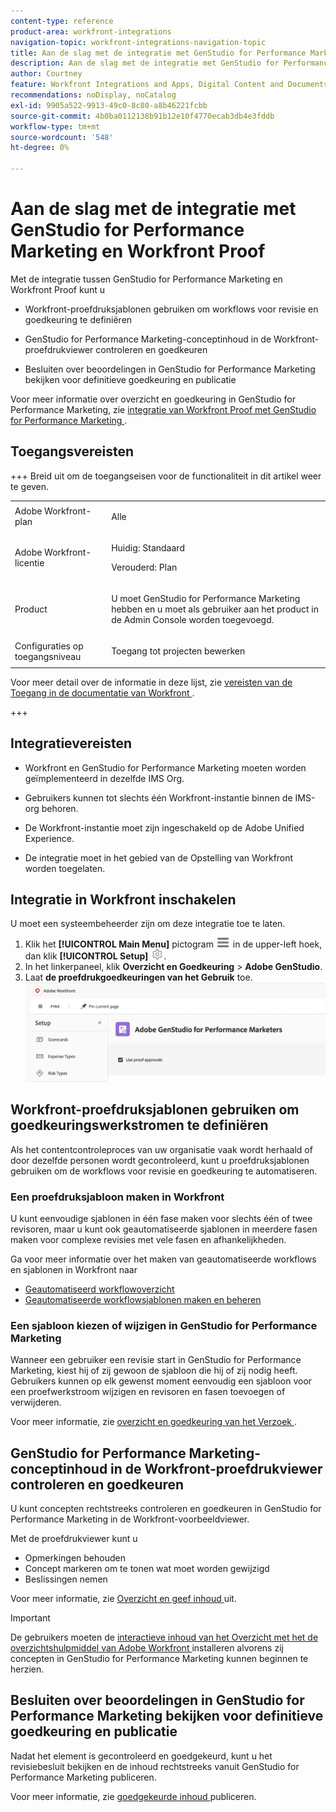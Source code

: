 ```yaml
---
content-type: reference
product-area: workfront-integrations
navigation-topic: workfront-integrations-navigation-topic
title: Aan de slag met de integratie met GenStudio for Performance Marketing en Workfront Proof
description: Aan de slag met de integratie met GenStudio for Performance Marketing en Workfront Proof
author: Courtney
feature: Workfront Integrations and Apps, Digital Content and Documents
recommendations: noDisplay, noCatalog
exl-id: 9905a522-9913-49c0-8c80-a8b46221fcbb
source-git-commit: 4b0ba0112138b91b12e10f4770ecab3db4e3fddb
workflow-type: tm+mt
source-wordcount: '548'
ht-degree: 0%

---
```


# Aan de slag met de integratie met GenStudio for Performance Marketing en Workfront Proof

Met de integratie tussen GenStudio for Performance Marketing en Workfront Proof kunt u

* Workfront-proefdruksjablonen gebruiken om workflows voor revisie en goedkeuring te definiëren

* GenStudio for Performance Marketing-conceptinhoud in de Workfront-proefdrukviewer controleren en goedkeuren

* Besluiten over beoordelingen in GenStudio for Performance Marketing bekijken voor definitieve goedkeuring en publicatie

Voor meer informatie over overzicht en goedkeuring in GenStudio for Performance Marketing, zie [ integratie van Workfront Proof met GenStudio for Performance Marketing ](https://experienceleague.adobe.com/nl/docs/genstudio-for-performance-marketing/user-guide/approve/proof-integration).


## Toegangsvereisten

+++ Breid uit om de toegangseisen voor de functionaliteit in dit artikel weer te geven.

<table style="table-layout:auto"> 
 <col> 
 <col> 
 <tbody> 
 <tr> 
   <td role="rowheader">Adobe Workfront-plan</td> 
   <td> 
   <p>Alle</p> 
   </td> 
  </tr> 
  <tr> 
   <td role="rowheader">Adobe Workfront-licentie</td> 
   <td> 
   <p>Huidig: Standaard </p> 
   <p>Verouderd: Plan </p></td> 
  </tr> 
  <tr> 
   <td role="rowheader">Product</td> 
   <td> 
   <p> U moet GenStudio for Performance Marketing hebben en u moet als gebruiker aan het product in de Admin Console worden toegevoegd. </p> </td> 
  </tr> 
  <tr> 
   <td role="rowheader">Configuraties op toegangsniveau</td> 
   <td> <p>Toegang tot projecten bewerken</p> </td> 
  </tr> 
 </tbody> 
</table>

Voor meer detail over de informatie in deze lijst, zie [ vereisten van de Toegang in de documentatie van Workfront ](/help/quicksilver/administration-and-setup/add-users/access-levels-and-object-permissions/access-level-requirements-in-documentation.md).

+++


## Integratievereisten

* Workfront en GenStudio for Performance Marketing moeten worden geïmplementeerd in dezelfde IMS Org.

* Gebruikers kunnen tot slechts één Workfront-instantie binnen de IMS-org behoren.

* De Workfront-instantie moet zijn ingeschakeld op de Adobe Unified Experience.

* De integratie moet in het gebied van de Opstelling van Workfront worden toegelaten.


## Integratie in Workfront inschakelen

U moet een systeembeheerder zijn om deze integratie toe te laten.

1. Klik het **[!UICONTROL Main Menu]** pictogram ![ Belangrijkste Menu ](/help/_includes/assets/main-menu-icon-left-nav.png) in de upper-left hoek, dan klik **[!UICONTROL Setup]** ![ pictogram van de Opstelling ](/help/_includes/assets/gear-icon-setup.png).
1. In het linkerpaneel, klik **Overzicht en Goedkeuring** > **Adobe GenStudio**.
1. Laat **de proefdrukgoedkeuringen van het Gebruik** toe.
   ![ laat het proef voor GenStudio toe plaatsend ](assets/enable-proofing-gs.png)

## Workfront-proefdruksjablonen gebruiken om goedkeuringswerkstromen te definiëren

Als het contentcontroleproces van uw organisatie vaak wordt herhaald of door dezelfde personen wordt gecontroleerd, kunt u proefdruksjablonen gebruiken om de workflows voor revisie en goedkeuring te automatiseren.

### Een proefdruksjabloon maken in Workfront

U kunt eenvoudige sjablonen in één fase maken voor slechts één of twee revisoren, maar u kunt ook geautomatiseerde sjablonen in meerdere fasen maken voor complexe revisies met vele fasen en afhankelijkheden.

Ga voor meer informatie over het maken van geautomatiseerde workflows en sjablonen in Workfront naar

* [Geautomatiseerd workflowoverzicht](/help/quicksilver/review-and-approve-work/proofing/proofing-overview/automated-workflow.md)
* [Geautomatiseerde workflowsjablonen maken en beheren](/help/quicksilver/administration-and-setup/manage-workfront/configure-proofing/create-manage-automated-workflow-templates.md)

### Een sjabloon kiezen of wijzigen in GenStudio for Performance Marketing

Wanneer een gebruiker een revisie start in GenStudio for Performance Marketing, kiest hij of zij gewoon de sjabloon die hij of zij nodig heeft. Gebruikers kunnen op elk gewenst moment eenvoudig een sjabloon voor een proefwerkstroom wijzigen en revisoren en fasen toevoegen of verwijderen.

Voor meer informatie, zie [ overzicht en goedkeuring van het Verzoek ](https://experienceleague.adobe.com/nl/docs/genstudio-for-performance-marketing/user-guide/approve/request-review).

## GenStudio for Performance Marketing-conceptinhoud in de Workfront-proefdrukviewer controleren en goedkeuren

U kunt concepten rechtstreeks controleren en goedkeuren in GenStudio for Performance Marketing in de Workfront-voorbeeldviewer.

Met de proefdrukviewer kunt u

* Opmerkingen behouden
* Concept markeren om te tonen wat moet worden gewijzigd
* Beslissingen nemen

Voor meer informatie, zie [ Overzicht en geef inhoud ](https://experienceleague.adobe.com/nl/docs/genstudio-for-performance-marketing/user-guide/approve/review-and-edit) uit.


>[!IMPORTANT]
>
>De gebruikers moeten de [ interactieve inhoud van het Overzicht met het de overzichtshulpmiddel van Adobe Workfront ](/help/quicksilver/review-and-approve-work/proofing/reviewing-proofs-within-workfront/review-a-proof/review-proof-in-web-viewer-extension.md) installeren alvorens zij concepten in GenStudio for Performance Marketing kunnen beginnen te herzien.


## Besluiten over beoordelingen in GenStudio for Performance Marketing bekijken voor definitieve goedkeuring en publicatie

Nadat het element is gecontroleerd en goedgekeurd, kunt u het revisiebesluit bekijken en de inhoud rechtstreeks vanuit GenStudio for Performance Marketing publiceren.

Voor meer informatie, zie [ goedgekeurde inhoud ](https://experienceleague.adobe.com/nl/docs/genstudio-for-performance-marketing/user-guide/approve/publish-content) publiceren.
